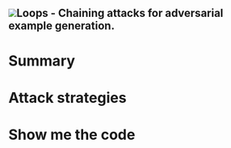 ## ![](https://cdn4.iconfinder.com/data/icons/bitcons/blue/16x16/loop.gif)Loops - Chaining attacks for adversarial example generation.

# Summary

# Attack strategies

# Show me the code

